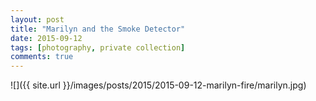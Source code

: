 ```yaml
---
layout: post
title: "Marilyn and the Smoke Detector"
date: 2015-09-12
tags: [photography, private collection]
comments: true
---
```

![]({{ site.url }}/images/posts/2015/2015-09-12-marilyn-fire/marilyn.jpg)

